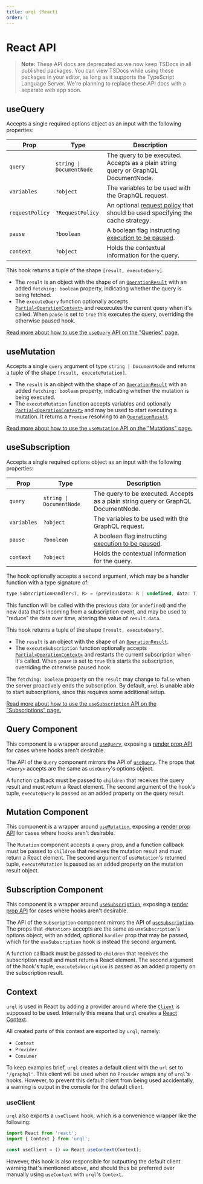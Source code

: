 ```yaml
---
title: urql (React)
order: 1
---
```


# React API

> **Note:** These API docs are deprecated as we now keep TSDocs in all published packages.
> You can view TSDocs while using these packages in your editor, as long as it supports the
> TypeScript Language Server.
> We're planning to replace these API docs with a separate web app soon.

## useQuery

Accepts a single required options object as an input with the following properties:

| Prop            | Type                     | Description                                                                                              |
| --------------- | ------------------------ | -------------------------------------------------------------------------------------------------------- |
| `query`         | `string \| DocumentNode` | The query to be executed. Accepts as a plain string query or GraphQL DocumentNode.                       |
| `variables`     | `?object`                | The variables to be used with the GraphQL request.                                                       |
| `requestPolicy` | `?RequestPolicy`         | An optional [request policy](./core.md#requestpolicy) that should be used specifying the cache strategy. |
| `pause`         | `?boolean`               | A boolean flag instructing [execution to be paused](../basics/react-preact.md#pausing-usequery).         |
| `context`       | `?object`                | Holds the contextual information for the query.                                                          |

This hook returns a tuple of the shape `[result, executeQuery]`.

- The `result` is an object with the shape of an [`OperationResult`](./core.md#operationresult) with
  an added `fetching: boolean` property, indicating whether the query is being fetched.
- The `executeQuery` function optionally accepts
  [`Partial<OperationContext>`](./core.md#operationcontext) and reexecutes the current query when
  it's called. When `pause` is set to `true` this executes the query, overriding the otherwise
  paused hook.

[Read more about how to use the `useQuery` API on the "Queries" page.](../basics/react-preact.md#queries)

## useMutation

Accepts a single `query` argument of type `string | DocumentNode` and returns a tuple of the shape
`[result, executeMutation]`.

- The `result` is an object with the shape of an [`OperationResult`](./core.md#operationresult) with
  an added `fetching: boolean` property, indicating whether the mutation is being executed.
- The `executeMutation` function accepts variables and optionally
  [`Partial<OperationContext>`](./core.md#operationcontext) and may be used to start executing a
  mutation. It returns a `Promise` resolving to an [`OperationResult`](./core.md#operationresult).

[Read more about how to use the `useMutation` API on the "Mutations"
page.](../basics/react-preact.md#mutations)

## useSubscription

Accepts a single required options object as an input with the following properties:

| Prop        | Type                     | Description                                                                                      |
| ----------- | ------------------------ | ------------------------------------------------------------------------------------------------ |
| `query`     | `string \| DocumentNode` | The query to be executed. Accepts as a plain string query or GraphQL DocumentNode.               |
| `variables` | `?object`                | The variables to be used with the GraphQL request.                                               |
| `pause`     | `?boolean`               | A boolean flag instructing [execution to be paused](../basics/react-preact.md#pausing-usequery). |
| `context`   | `?object`                | Holds the contextual information for the query.                                                  |

The hook optionally accepts a second argument, which may be a handler function with a type signature
of:

```js
type SubscriptionHandler<T, R> = (previousData: R | undefined, data: T) => R;
```

This function will be called with the previous data (or `undefined`) and the new data that's
incoming from a subscription event, and may be used to "reduce" the data over time, altering the
value of `result.data`.

This hook returns a tuple of the shape `[result, executeQuery]`.

- The `result` is an object with the shape of an [`OperationResult`](./core.md#operationresult).
- The `executeSubscription` function optionally accepts
  [`Partial<OperationContext>`](./core.md#operationcontext) and restarts the current subscription when
  it's called. When `pause` is set to `true` this starts the subscription, overriding the otherwise
  paused hook.

The `fetching: boolean` property on the `result` may change to `false` when the server proactively
ends the subscription. By default, `urql` is unable able to start subscriptions, since this requires
some additional setup.

[Read more about how to use the `useSubscription` API on the "Subscriptions"
page.](../advanced/subscriptions.md)

## Query Component

This component is a wrapper around [`useQuery`](#usequery), exposing a [render prop
API](https://reactjs.org/docs/render-props.html) for cases where hooks aren't desirable.

The API of the `Query` component mirrors the API of [`useQuery`](#usequery). The props that `<Query>`
accepts are the same as `useQuery`'s options object.

A function callback must be passed to `children` that receives the query result and must return a
React element. The second argument of the hook's tuple, `executeQuery` is passed as an added property
on the query result.

## Mutation Component

This component is a wrapper around [`useMutation`](#usemutation), exposing a [render prop
API](https://reactjs.org/docs/render-props.html) for cases where hooks aren't desirable.

The `Mutation` component accepts a `query` prop, and a function callback must be passed to `children`
that receives the mutation result and must return a React element. The second argument of
`useMutation`'s returned tuple, `executeMutation` is passed as an added property on the mutation
result object.

## Subscription Component

This component is a wrapper around [`useSubscription`](#usesubscription), exposing a [render prop
API](https://reactjs.org/docs/render-props.html) for cases where hooks aren't desirable.

The API of the `Subscription` component mirrors the API of [`useSubscription`](#usesubscription).
The props that `<Mutation>` accepts are the same as `useSubscription`'s options object, with an
added, optional `handler` prop that may be passed, which for the `useSubscription` hook is instead
the second argument.

A function callback must be passed to `children` that receives the subscription result and must
return a React element. The second argument of the hook's tuple, `executeSubscription` is passed as
an added property on the subscription result.

## Context

`urql` is used in React by adding a provider around where the [`Client`](./core.md#client) is
supposed to be used. Internally this means that `urql` creates a
[React Context](https://reactjs.org/docs/context.html).

All created parts of this context are exported by `urql`, namely:

- `Context`
- `Provider`
- `Consumer`

To keep examples brief, `urql` creates a default client with the `url` set to `'/graphql'`. This
client will be used when no `Provider` wraps any of `urql`'s hooks. However, to prevent this default
client from being used accidentally, a warning is output in the console for the default client.

### useClient

`urql` also exports a `useClient` hook, which is a convenience wrapper like the following:

```js
import React from 'react';
import { Context } from 'urql';

const useClient = () => React.useContext(Context);
```

However, this hook is also responsible for outputting the default client warning that's mentioned
above, and should thus be preferred over manually using `useContext` with `urql`'s `Context`.
